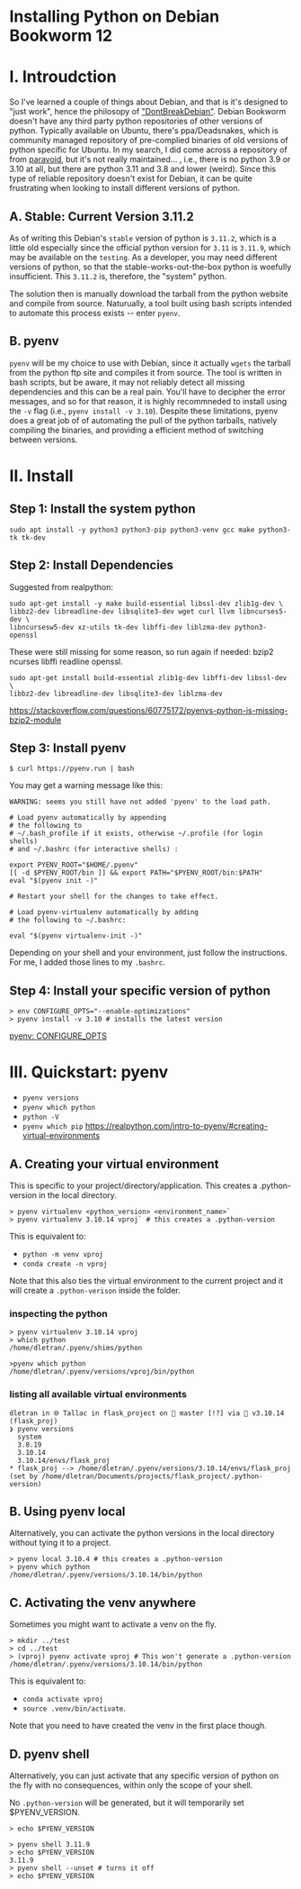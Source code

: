 # Installing Python on Debian Bookworm 12

# I.  Introudction

So I've learned a couple of things about Debian, and that is it's designed to 
"just work", hence the philosopy of ["DontBreakDebian"](https://wiki.debian.org/DontBreakDebian).
Debian Bookworm doesn't have any third party python repositories of other versions of python. Typically available on Ubuntu, there's ppa/Deadsnakes, which is community managed repository of pre-complied binaries of old versions of python specific for Ubuntu. In my search, I did come across a repository of from [paravoid](https://people.debian.org/~paravoid/python-all/), but it's not really maintained... , i.e., there is no python 3.9 or 3.10 at all, but there are python 3.11 and 3.8 and lower (weird). Since this type of reliable repository doesn't exist for Debian, it can be quite frustrating when looking to install different versions of python.

## A. Stable: Current Version 3.11.2
As of writing this Debian's `stable` version of python is `3.11.2`, which is a little old especially since the official python version for `3.11` is `3.11.9`, which may be available on the `testing`. As a developer, you may need different versions of python, so that the stable-works-out-the-box python is woefully insufficient. This `3.11.2` is, therefore, the "system" python. 

The solution then is manually download the tarball from the python website and compile from source. Naturually, a tool built using bash scripts intended to automate this process exists -- enter `pyenv`.

## B. pyenv 
`pyenv` will be my choice to use with Debian, since it actually `wgets` the tarball from the python ftp site and compiles it from source. The tool is written in bash scripts, but be aware, it may not reliably detect all missing dependencies and this can be a real pain. You'll have to decipher the error messages, and so for that reason, it is highly recommneded to install using the `-v` flag (i.e., `pyenv install -v 3.10`). Despite these limitations, pyenv does a great job of of automating the pull of the python tarballs, natively compiling the binaries, and providing a efficient method of switching between versions.

# II. Install
## Step 1: Install the system python

```
sudo apt install -y python3 python3-pip python3-venv gcc make python3-tk tk-dev
```

## Step 2: Install Dependencies

Suggested from realpython:
```
sudo apt-get install -y make build-essential libssl-dev zlib1g-dev \
libbz2-dev libreadline-dev libsqlite3-dev wget curl llvm libncurses5-dev \
libncursesw5-dev xz-utils tk-dev libffi-dev liblzma-dev python3-openssl
```

These were still missing for some reason, so run again if needed: 
    bzip2 ncurses libffi readline openssl.

```
sudo apt-get install build-essential zlib1g-dev libffi-dev libssl-dev \
libbz2-dev libreadline-dev libsqlite3-dev liblzma-dev
```
https://stackoverflow.com/questions/60775172/pyenvs-python-is-missing-bzip2-module

## Step 3: Install pyenv

`$ curl https://pyenv.run | bash`

You may get a warning message like this: 
```
WARNING: seems you still have not added 'pyenv' to the load path.

# Load pyenv automatically by appending
# the following to 
# ~/.bash_profile if it exists, otherwise ~/.profile (for login shells)
# and ~/.bashrc (for interactive shells) :

export PYENV_ROOT="$HOME/.pyenv"
[[ -d $PYENV_ROOT/bin ]] && export PATH="$PYENV_ROOT/bin:$PATH"
eval "$(pyenv init -)"

# Restart your shell for the changes to take effect.

# Load pyenv-virtualenv automatically by adding
# the following to ~/.bashrc:

eval "$(pyenv virtualenv-init -)"
```

Depending on your shell and your environment, just follow the instructions. For me, I added those lines to my `.bashrc`.

## Step 4: Install your specific version of python

```
> env CONFIGURE_OPTS="--enable-optimizations" 
> pyenv install -v 3.10 # installs the latest version
```
[pyenv: CONFIGURE_OPTS](https://github.com/orgs/pyenv/discussions/1998)

# III. Quickstart: pyenv

* `pyenv versions`
* `pyenv which python`
* `python -V`
* `pyenv which pip`
https://realpython.com/intro-to-pyenv/#creating-virtual-environments

## A. Creating your virtual environment

This is specific to your project/directory/application. This creates a .python-version in 
the local directory.

```
> pyenv virtualenv <python_version> <environment_name>`
> pyenv virtualenv 3.10.14 vproj` # this creates a .python-version
```
This is equivalent to:
* `python -m venv vproj`
* `conda create -n vproj`

Note that this also ties the virtual environment to the current project and 
it will create a `.python-verison` inside the folder.

### inspecting the python
```
> pyenv virtualenv 3.10.14 vproj
> which python
/home/dletran/.pyenv/shims/python

>pyenv which python
/home/dletran/.pyenv/versions/vproj/bin/python
```

### listing all available virtual environments
```
dletran in 🌐 Tallac in flask_project on  master [!?] via 🐍 v3.10.14 (flask_proj) 
❯ pyenv versions
  system
  3.8.19
  3.10.14
  3.10.14/envs/flask_proj
* flask_proj --> /home/dletran/.pyenv/versions/3.10.14/envs/flask_proj (set by /home/dletran/Documents/projects/flask_project/.python-version)
```

## B. Using pyenv local

Alternatively, you can activate the python versions in the local directory 
without tying it to a project.

```
> pyenv local 3.10.4 # this creates a .python-version
> pyenv which python
/home/dletran/.pyenv/versions/3.10.14/bin/python
```

## C. Activating the venv anywhere

Sometimes you might want to activate a venv on the fly.

```
> mkdir ../test
> cd ../test
> (vproj) pyenv activate vproj # This won't generate a .python-version
/home/dletran/.pyenv/versions/3.10.14/bin/python
```
This is equivalent to:
* `conda activate vproj` 
* `source .venv/bin/activate`.

Note that you need to have created the venv in the first place though.

## D. pyenv shell

Alternatively, you can just activate that any specific version of python on the 
fly with no consequences, within only the scope of your shell.

No `.python-version` will be generated, but it will temporarily set $PYENV_VERSION.

```
> echo $PYENV_VERSION

> pyenv shell 3.11.9
> echo $PYENV_VERSION
3.11.9
> pyenv shell --unset # turns it off
> echo $PYENV_VERSION

```
